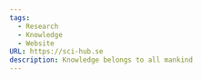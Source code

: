 ```yaml
---
tags:
  - Research
  - Knowledge
  - Website
URL: https://sci-hub.se
description: Knowledge belongs to all mankind
---
```

